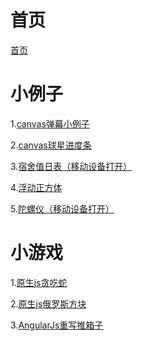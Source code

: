 <!-- # 简历 -->

# 首页
<p><a href="https://linj0218.github.io" target="_blank">首页</a></p>

# 小例子
<p>1.<a href="https://linj0218.github.io/examples/danmu.html" target="_blank">canvas弹幕小例子</a></p>
<p>2.<a href="https://linj0218.github.io/examples/shuiqiu.html" target="_blank">canvas球星进度条</a></p>
<p>3.<a href="https://linj0218.github.io/examples/rili.html" target="_blank">宿舍值日表（移动设备打开）</a></p>
<p>4.<a href="https://linj0218.github.io/examples/dropCube.html" target="_blank">浮动正方体</a></p>
<p>5.<a href="https://linj0218.github.io/examples/tuoluoyi.html" target="_blank">陀螺仪（移动设备打开）</a></p>

# 小游戏
<p>1.<a href="https://linj0218.github.io/games/snake.html" target="_blank">原生js贪吃蛇</a></p>
<p>2.<a href="https://linj0218.github.io/games/tetris.html" target="_blank">原生js俄罗斯方块</a></p>
<p>3.<a href="https://linj0218.github.io/games/boxit.html" target="_blank">AngularJs重写推箱子</a></p>

